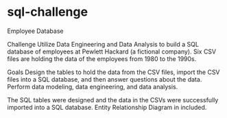 # sql-challenge
Employee Database

Challenge
Utilize Data Engineering and Data Analysis to build a SQL database of employees at Pewlett Hackard (a fictional company).
Six CSV files are holding the data of the employees from 1980 to the 1990s.

Goals
Design the tables to hold the data from the CSV files, import the CSV files into a SQL database, and then answer questions about the data.
Perform data modeling, data engineering, and data analysis.

The SQL tables were designed and the data in the CSVs were successfully imported into a SQL database.
Entity Relationship Diagram in included.
